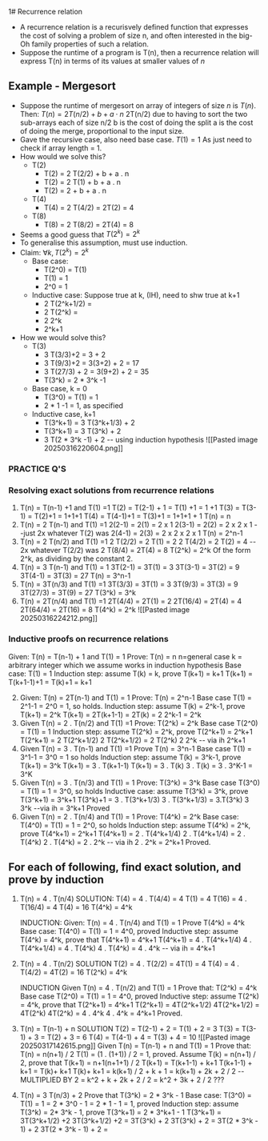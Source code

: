 1# Recurrence relation
- A recurrence relation is a recurisvely defined function that expresses the cost of solving a problem of size n, and often interested in the big-Oh family properties of such a relation. 
- Suppose the runtime of a program is T(n), then a recurrence relation will express T(n) in terms of its values at smaller values of $n$ 

## Example - Mergesort
- Suppose the runtime of mergesort on array of integers of size $n$ is $T(n)$. Then:
	$T(n) = 2T(n/2) + b + a \cdot n$ 
	2T(n/2) due to having to sort the two sub-arrays each of size n/2
	b is the cost of doing the split
	a is the cost of doing the merge, proportional to the input size. 
- Gave the recursive case, also need base case. 
	$T(1) = 1$
	As just need to check if array length = 1.
- How would we solve this? 
	- T(2)
		- T(2) = 2 T(2/2) + b + a . n
		- T(2) = 2 T(1) + b + a . n
		- T(2) = 2 + b + a . n
	- T(4)
		- T(4) = 2 T(4/2) = 2T(2) = 4
	- T(8)
		- T(8) = 2 T(8/2) = 2T(4) = 8
- Seems a good guess that $T(2^k) = 2^k$
- To generalise this assumption, must use induction. 
- Claim: $\forall k, T(2^k) = 2^k$ 
	- Base case: 
		- T(2^0) = T(1)
		- T(1) = 1
		- 2^0 = 1
	- Inductive case: Suppose true at k, (IH), need to shw true at k+1
		- 2 T(2^k+1/2) = 
		- 2 T(2^k) =
		- 2 2^k
		- 2^k+1
- How we would solve this?
	- T(3)
		- 3 T(3/3)+2 = 3 + 2
		- 3 T(9/3)+2 = 3(3+2) + 2 = 17
		- 3 T(27/3) + 2 = 3(9+2) + 2 = 35
		- T(3^k) = 2 * 3^k -1
	- Base case, k = 0
		- T(3^0) = T(1) = 1
		- 2 * 1 -1 = 1, as specified
	- Inductive case, k+1
		- T(3^k+1) = 3 T(3^k+1/3) + 2
		- T(3^k+1) = 3 T(3^k) + 2
		- 3 T(2 * 3^k -1) + 2 -- using induction hypothesis
![[Pasted image 20250316220604.png]]

### PRACTICE Q'S
### Resolving exact solutions from recurrence relations
1. T(n) = T(n-1) +1 and T(1) =1
	T(2) = T(2-1) + 1 = T(1) +1 = 1 +1
	T(3) = T(3-1) = T(2)+1 = 1+1+1
	T(4) = T(4-1)+1 = T(3)+1 = 1+1+1 + 1
	T(n) = n
2. T(n) = 2 T(n-1) and T(1) =1
	2(2-1) = 2(1) = 2 x 1
	2(3-1) = 2(2) = 2 x 2 x 1 --just 2x whatever T(2) was
	2(4-1) = 2(3) = 2 x 2 x 2 x 1
	T(n) = 2^n-1 
3. T(n) = 2 T(n/2) and T(1) =1
	2 T(2/2) = 2 T(1) = 2
	2 T(4/2) = 2 T(2) = 4 -- 2x whatever T(2/2) was
	2 T(8/4) = 2T(4) = 8
	T(2^k) = 2^k
	Of the form 2^k, as dividing by the constant 2.
4. T(n) = 3 T(n-1) and T(1) = 1
	3T(2-1) = 3T(1) = 3
	3T(3-1) = 3T(2) = 9
	3T(4-1) = 3T(3) = 27
	T(n) = 3^n-1
5. T(n) = 3T(n/3) and T(1) =1
	3T(3/3) = 3T(1) = 3
	3T(9/3) = 3T(3) = 9
	3T(27/3) = 3T(9) = 27
	T(3^k) = 3^k
6. T(n) = 2T(n/4) and T(1) =1
	2T(4/4) = 2T(1) = 2
	2T(16/4) = 2T(4) = 4
	2T(64/4) = 2T(16) = 8
	T(4^k) = 2^k
	![[Pasted image 20250316224212.png]]
	
	

### Inductive proofs on recurrence relations
Given: T(n) = T(n-1) + 1 and T(1) = 1
Prove: T(n) = n
n=general case
k = arbitrary integer which we assume works in induction hypothesis
Base case: T(1) = 1
Induction step: assume T(k) = k, prove T(k+1) = k+1
	T(k+1) = T(k+1-1)+1 = T(k)+1 = k+1

2. Given: T(n) = 2T(n-1) and T(1) = 1
	Prove: T(n) = 2^n-1
	Base case
		T(1) = 2^1-1 = 2^0 = 1, so holds. 
	Induction step: assume T(k) = 2^k-1, prove T(k+1) = 2^k
		T(k+1) = 2T(k+1-1) =
		2T(k) = 2 2^k-1 = 2^k
3. Given T(n) = 2 . T(n/2) and T(1) =1
	Prove: T(2^k) = 2^k
	Base case
		T(2^0) = T(1) = 1
	Induction step: assume T(2^k) = 2^k, prove T(2^k+1) = 2^k+1
		T(2^k+1) = 2 T(2^k+1/2) 
		2 T(2^k+1/2)  = 2 T(2^k)
		2 2^k -- via ih
		2^k+1
4. Given T(n) = 3 . T(n-1) and T(1) =1 
	Prove T(n) = 3^n-1
	Base case
		T(1) = 3^1-1 = 3^0 = 1 so holds
	Induction step: assume T(k) = 3^k-1, prove T(k+1) = 3^k
		T(k+1) = 3 . T(k+1-1)
		T(k+1) = 3 . T(k)
		3 . T(k) = 3 . 3^K-1
		= 3^K
5. Given T(n) = 3 . T(n/3) and T(1) = 1
	Prove: T(3^k) = 3^k
	Base case
	T(3^0) = T(1) = 1 = 3^0, so holds
	Inductive case: assume T(3^k) = 3^k, prove T(3^k+1) = 3^k+1
	T(3^k)+1 = 3 . T(3^k+1/3)
	3 . T(3^k+1/3) = 3.T(3^k)
	3 3^k --via ih
	= 3^k+1
	Proved
6. Given T(n) = 2 . T(n/4) and T(1) = 1
	Prove: T(4^k) = 2^k
	Base case:
	T(4^0) = T(1) = 1 = 2^0, so holds
	Induction step: assume T(4^k) = 2^k, prove T(4^k+1) = 2^k+1
	T(4^k+1) = 2 . T(4^k+1/4)
	2 . T(4^k+1/4) = 2 . T(4^k)
	2 . T(4^k) = 2 . 2^k -- via ih
	2 . 2^k = 2^k+1
	Proved.

## For each of following, find exact solution, and prove by induction
1. T(n) = 4 . T(n/4)
	SOLUTION:
	T(4) = 4 . T(4/4) = 4 T(1) = 4
	T(16) = 4 . T(16/4) = 4 T(4) = 16
	T(4^k) = 4^k

	INDUCTION:
	Given: T(n) = 4 . T(n/4) and T(1) = 1
	Prove T(4^k) = 4^k
	Base case: 
	T(4^0) = T(1) = 1 = 4^0, proved
	Inductive step: assume T(4^k) = 4^k, prove that T(4^k+1) = 4^k+1
	T(4^k+1) = 4 . T(4^k+1/4)
	4 . T(4^k+1/4) = 4 . T(4^k)
	4 . T(4^k) = 4 . 4^k -- via ih
	= 4^k+1
2. T(n) = 4 . T(n/2)
	SOLUTION
	T(2) = 4 . T(2/2) = 4T(1) = 4
	T(4) = 4 . T(4/2) = 4T(2) = 16
	T(2^k) = 4^k

	INDUCTION
	Given T(n) = 4 . T(n/2) and T(1) = 1
	Prove that: T(2^k) = 4^k
	Base case
		T(2^0) = T(1) = 1 = 4^0, proved
	Inductive step: assume T(2^k) = 4^k, prove that T(2^k+1) = 4^k+1
		T(2^k+1) = 4T(2^k+1/2)
		4T(2^k+1/2) = 4T(2^k)
		4T(2^k) = 4 . 4^k 
		4 . 4^k = 4^k+1
		Proved.
3. T(n) = T(n-1) + n
	SOLUTION
	T(2) = T(2-1) + 2 = T(1) + 2 = 3
	T(3) = T(3-1) + 3 = T(2) + 3 = 6
	T(4) = T(4-1) + 4 = T(3) + 4 = 10
	![[Pasted image 20250317142615.png]]
	Given T(n) = T(n-1) + n and T(1) = 1
	Prove that: T(n) = n(n+1) / 2
	T(1) = (1 . (1+1))  / 2 = 1, proved.
	Assume T(k) = n(n+1) / 2, prove that T(k+1) = n+1(n+1+1) / 2
	T(k+1) = T(k+1-1) + k+1
	T(k+1-1) + k+1 = T(k)+ k+1
	T(k)+ k+1 = k(k+1) / 2 + k + 1
	=  k(k+1) + 2k + 2 / 2 -- MULTIPLIED BY 2
	= k^2 + k + 2k + 2 / 2
	= k^2 + 3k + 2 / 2 
	???

4. T(n) = 3 T(n/3) + 2
	Prove that T(3^k) = 2 * 3^k - 1
	Base case:
	T(3^0) = T(1) = 1 = 2 * 3^0 - 1 = 2 * 1 - 1 = 1, proved
	Induction step: assume T(3^k) = 2* 3^k - 1, prove T(3^k+1) = 2 * 3^k+1 - 1
	T(3^k+1) = 3T(3^k+1/2) +2
	3T(3^k+1/2) +2 = 3T(3^k) + 2
	3T(3^k) + 2 = 3T(2 * 3^k - 1) + 2
	3T(2 * 3^k - 1) + 2 = 
	